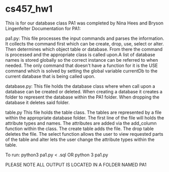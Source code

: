 # cs457_hw1
This is for our database class
PA1 was completed by Nina Hees and Bryson Lingenfelter
Documentation for PA1:

pa1.py:
This file processes the input commands and parses the information. It collects the command first which can be create, drop, use, select or alter. Then determines which object table or database. From there the command is processed and the appropriate class is called upon.A list of database names is stored globally so the correct instance can be referred to when needed. The only command that doesn't have a function for it is the USE command which is solved by setting the global variable currentDb to the current database that is being called upon.

database.py:
This file holds the database class where when call upon a database can be created or deleted. When creating a database it creates a folder to represent the database within the PA1 folder. When dropping the database it deletes said folder.

table.py
This file holds the table class. The tables are represented by a file within the appropriate database folder. The first line of the file will holds the attribute types and names. The attributes are added via the add_column function within the class. The create table adds the file. The drop table deletes the file. The select function allows the user to view requested parts of the table and alter lets the user change the attribute types within the table.


To run: python3 pa1.py < <fileName>.sql OR
        python 3 pa1.py

PLEASE NOTE ALL OUTPUT IS LOCATED IN A FOLDER NAMED PA1
